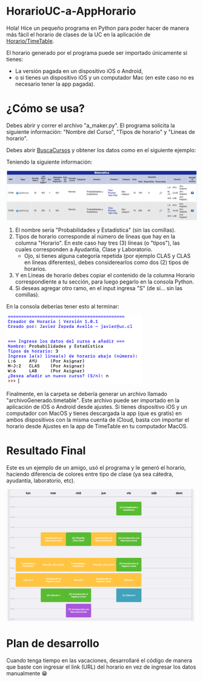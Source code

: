# HorarioUC-a-AppHorario
Hola! Hice un pequeño programa en Python para poder hacer de manera más fácil el horario de clases de la UC en la aplicación de [Horario/TimeTable](https://classtimetable.app/).

El horario generado por el programa puede ser importado únicamente si tienes:
- La versión pagada en un dispositivo iOS o Android,
- o si tienes un dispositivo iOS y un computador Mac (en este caso no es necesario tener la app pagada).

# ¿Cómo se usa?
Debes abrir y correr el archivo "a_maker.py".
El programa solicita la siguiente información: "Nombre del Curso", "Tipos de horario" y "Lineas de horario".

Debes abrir [BuscaCursos](http://buscacursos.uc.cl/) y obtener los datos como en el siguiente ejemplo:

Teniendo la siguiente información:

![Imagen Buscacursos](imagenes/buscacursos1.png)

1. El nombre sería "Probabilidades y Estadística" (sin las comillas).
2. Tipos de horario corresponde al número de líneas que hay en la columna "Horario". En este caso hay tres (3) líneas (o "tipos"), las cuales corresponden a Ayudantía, Clase y Laboratorio.
    - Ojo, si tienes alguna categoría repetida (por ejemplo CLAS y CLAS en líneas diferentes), debes considerearlos como dos (2) tipos de horarios.
3. Y en Lineas de horario debes copiar el contenido de la columna Horario correspondiente a tu sección, para luego pegarlo en la consola Python.
4. Si deseas agregar otro ramo, en el input ingresa "S" (de sí... sin las comillas).

En la consola deberías tener esto al terminar:

![Imagen Consola](imagenes/consola1.png)

Finalmente, en la carpeta se debería generar un archivo llamado "archivoGenerado.timetable". Este archivo puede ser importado en la aplicación de iOS o Android desde ajustes. Si tienes dispositivo iOS y un computador con MacOS y tienes descargada la app (que es gratis) en ambos dispositivos con la misma cuenta de iCloud, basta con importar el horario desde Ajustes en la app de TimeTable en tu computador MacOS.

# Resultado Final
Este es un ejemplo de un amigo, usó el programa y le generó el horario, haciendo diferencia de colores entre tipo de clase (ya sea cátedra, ayudantía, laboratorio, etc).

![Imagen Horario](imagenes/timetable.png)

# Plan de desarrollo
Cuando tenga tiempo en las vacaciones, desarrollaré el código de manera que baste con ingresar el link (URL) del horario en vez de ingresar los datos manualmente :grin:
